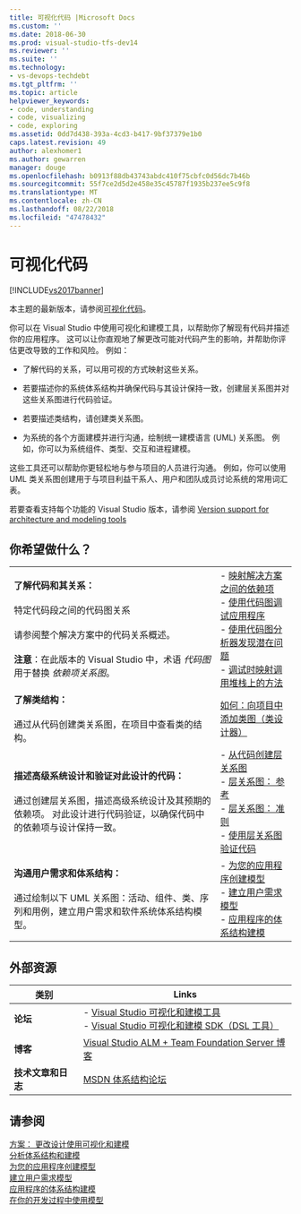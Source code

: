 ```yaml
---
title: 可视化代码 |Microsoft Docs
ms.custom: ''
ms.date: 2018-06-30
ms.prod: visual-studio-tfs-dev14
ms.reviewer: ''
ms.suite: ''
ms.technology:
- vs-devops-techdebt
ms.tgt_pltfrm: ''
ms.topic: article
helpviewer_keywords:
- code, understanding
- code, visualizing
- code, exploring
ms.assetid: 0dd7d438-393a-4cd3-b417-9bf37379e1b0
caps.latest.revision: 49
author: alexhomer1
ms.author: gewarren
manager: douge
ms.openlocfilehash: b0913f88db43743abdc410f75cbfc0d56dc7b46b
ms.sourcegitcommit: 55f7ce2d5d2e458e35c45787f1935b237ee5c9f8
ms.translationtype: MT
ms.contentlocale: zh-CN
ms.lasthandoff: 08/22/2018
ms.locfileid: "47478432"
---
```

# <a name="visualize-code"></a>可视化代码
[!INCLUDE[vs2017banner](../includes/vs2017banner.md)]

本主题的最新版本，请参阅[可视化代码](https://docs.microsoft.com/visualstudio/modeling/visualize-code)。  
  
你可以在 Visual Studio 中使用可视化和建模工具，以帮助你了解现有代码并描述你的应用程序。 这可以让你直观地了解更改可能对代码产生的影响，并帮助你评估更改导致的工作和风险。 例如：  
  
-   了解代码的关系，可以用可视的方式映射这些关系。  
  
-   若要描述你的系统体系结构并确保代码与其设计保持一致，创建层关系图并对这些关系图进行代码验证。  
  
-   若要描述类结构，请创建类关系图。  
  
-   为系统的各个方面建模并进行沟通，绘制统一建模语言 (UML) 关系图。 例如，你可以为系统组件、类型、交互和进程建模。  
  
 这些工具还可以帮助你更轻松地与参与项目的人员进行沟通。 例如，你可以使用 UML 类关系图创建用于与项目利益干系人、用户和团队成员讨论系统的常用词汇表。  
  
 若要查看支持每个功能的 Visual Studio 版本，请参阅 [Version support for architecture and modeling tools](../modeling/what-s-new-for-design-in-visual-studio.md#VersionSupport)  
  
## <a name="what-do-you-want-to-do"></a>你希望做什么？  
  
|||  
|-|-|  
|**了解代码和其关系：**<br /><br /> 特定代码段之间的代码图关系<br /><br /> 请参阅整个解决方案中的代码关系概述。<br /><br /> **注意**：在此版本的 Visual Studio 中，术语 *代码图* 用于替换 *依赖项关系图*。|-   [映射解决方案之间的依赖项](../modeling/map-dependencies-across-your-solutions.md)<br />-   [使用代码图调试应用程序](../modeling/use-code-maps-to-debug-your-applications.md)<br />-   [使用代码图分析器发现潜在问题](../modeling/find-potential-problems-using-code-map-analyzers.md)<br />-   [调试时映射调用堆栈上的方法](../debugger/map-methods-on-the-call-stack-while-debugging-in-visual-studio.md)|  
|**了解类结构：**<br /><br /> 通过从代码创建类关系图，在项目中查看类的结构。|[如何：向项目中添加类图（类设计器）](../ide/how-to-add-class-diagrams-to-projects-class-designer.md)|  
|**描述高级系统设计和验证对此设计的代码：**<br /><br /> 通过创建层关系图，描述高级系统设计及其预期的依赖项。 对此设计进行代码验证，以确保代码中的依赖项与设计保持一致。|-   [从代码创建层关系图](../modeling/create-layer-diagrams-from-your-code.md)<br />-   [层关系图： 参考](../modeling/layer-diagrams-reference.md)<br />-   [层关系图： 准则](../modeling/layer-diagrams-guidelines.md)<br />-   [使用层关系图验证代码](../modeling/validate-code-with-layer-diagrams.md)|  
|**沟通用户需求和体系结构：**<br /><br /> 通过绘制以下 UML 关系图：活动、组件、类、序列和用例，建立用户需求和软件系统体系结构模型。|-   [为您的应用程序创建模型](../modeling/create-models-for-your-app.md)<br />-   [建立用户需求模型](../modeling/model-user-requirements.md)<br />-   [应用程序的体系结构建模](../modeling/model-your-app-s-architecture.md)|  
  
## <a name="external-resources"></a>外部资源  
  
|**类别**|**Links**|  
|------------------|---------------|  
|**论坛**|-   [Visual Studio 可视化和建模工具](http://go.microsoft.com/fwlink/?LinkId=184720)<br />-   [Visual Studio 可视化和建模 SDK（DSL 工具）](http://go.microsoft.com/fwlink/?LinkId=184721)|  
|**博客**|[Visual Studio ALM + Team Foundation Server 博客](http://go.microsoft.com/fwlink/?LinkID=201340)|  
|**技术文章和日志**|[MSDN 体系结构论坛](http://go.microsoft.com/fwlink/?LinkId=201343)|  
  
## <a name="see-also"></a>请参阅  
 [方案： 更改设计使用可视化和建模](../modeling/scenario-change-your-design-using-visualization-and-modeling.md)   
 [分析体系结构和建模](../modeling/analyze-and-model-your-architecture.md)   
 [为您的应用程序创建模型](../modeling/create-models-for-your-app.md)   
 [建立用户需求模型](../modeling/model-user-requirements.md)   
 [应用程序的体系结构建模](../modeling/model-your-app-s-architecture.md)   
 [在你的开发过程中使用模型](../modeling/use-models-in-your-development-process.md)



